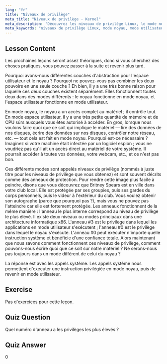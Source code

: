 ```yaml
---
lang: "fr"
title: "Niveaux de privilège"
meta_title: "Niveaux de privilège - Kernel"
meta_description: "Découvrez les niveaux de privilège Linux, le mode noyau et le mode utilisateur. Comprenez les anneaux de protection et les appels système pour un accès sécurisé au matériel. Commencez votre parcours Linux !"
meta_keywords: "niveaux de privilège Linux, mode noyau, mode utilisateur, anneaux de protection, appels système, sécurité Linux, Linux pour débutants, tutoriel Linux"
---
```


## Lesson Content

Les prochaines leçons seront assez théoriques, donc si vous cherchez des choses pratiques, vous pouvez passer à la suite et revenir plus tard.

Pourquoi avons-nous différentes couches d'abstraction pour l'espace utilisateur et le noyau ? Pourquoi ne pouvez-vous pas combiner les deux pouvoirs en une seule couche ? Eh bien, il y a une très bonne raison pour laquelle ces deux couches existent séparément. Elles fonctionnent toutes deux dans des modes différents : le noyau fonctionne en mode noyau, et l'espace utilisateur fonctionne en mode utilisateur.

En mode noyau, le noyau a un accès complet au matériel ; il contrôle tout. En mode espace utilisateur, il y a une très petite quantité de mémoire et de CPU sûrs auxquels vous êtes autorisé à accéder. En gros, lorsque nous voulons faire quoi que ce soit qui implique le matériel — lire des données de nos disques, écrire des données sur nos disques, contrôler notre réseau, etc. — tout cela est fait en mode noyau. Pourquoi est-ce nécessaire ? Imaginez si votre machine était infectée par un logiciel espion ; vous ne voudriez pas qu'il ait un accès direct au matériel de votre système. Il pourrait accéder à toutes vos données, votre webcam, etc., et ce n'est pas bon.

Ces différents modes sont appelés niveaux de privilège (nommés à juste titre pour les niveaux de privilège que vous obtenez) et sont souvent décrits comme des anneaux de protection. Pour rendre cette image plus facile à peindre, disons que vous découvrez que Britney Spears est en ville dans votre club local. Elle est protégée par ses groupies, puis ses gardes du corps personnels, puis le videur à l'extérieur du club. Vous voulez obtenir son autographe (parce que pourquoi pas ?), mais vous ne pouvez pas l'atteindre car elle est fortement protégée. Les anneaux fonctionnent de la même manière : l'anneau le plus interne correspond au niveau de privilège le plus élevé. Il existe deux niveaux ou modes principaux dans une architecture informatique x86. L'anneau #3 est le privilège dans lequel les applications en mode utilisateur s'exécutent ; l'anneau #0 est le privilège dans lequel le noyau s'exécute. L'anneau #0 peut exécuter n'importe quelle instruction système et bénéficie d'une confiance totale. Alors maintenant que nous savons comment fonctionnent ces niveaux de privilège, comment pouvons-nous écrire quoi que ce soit sur notre matériel ? Ne serons-nous pas toujours dans un mode différent de celui du noyau ?

La réponse est avec les appels système. Les appels système nous permettent d'exécuter une instruction privilégiée en mode noyau, puis de revenir en mode utilisateur.

## Exercise

Pas d'exercices pour cette leçon.

## Quiz Question

Quel numéro d'anneau a les privilèges les plus élevés ?

## Quiz Answer

0
